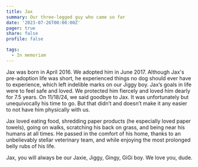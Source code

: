 ```yaml
---
title: Jax 
summary: Our three-legged guy who came so far
date: '2023-07-26T00:00:00Z'
pager: true
share: false
profile: false

tags: 
  - In memoriam
---
```


Jax was born in April 2016. We adopted him in June 2017. Although Jax's pre-adoption life was short, he experienced things no dog should ever have to experience, which left indelible marks on our Jiggy boy. Jax’s goals in life were to feel safe and loved. We protected him fiercely and loved him dearly for 7.5 years. On 11/18/24, we said goodbye to Jax. It was unfortunately but unequivocally his time to go. But that didn’t and doesn’t make it any easier to not have him physically with us. 

Jax loved eating food, shredding paper products (he especially loved paper towels), going on walks, scratching his back on grass, and being near his humans at all times. He passed in the comfort of his home, thanks to an unbelievably stellar veterinary team, and while enjoying the most prolonged belly rubs of his life. 

Jax, you will always be our Jaxie, Jiggy, Gingy, GiGi boy. We love you, dude.